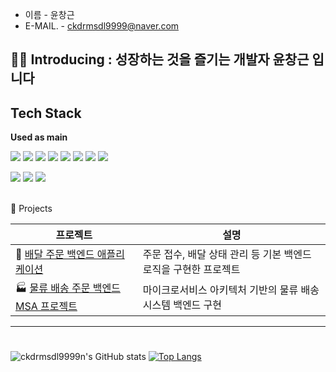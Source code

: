 - 이름        - 윤창근
- E-MAIL.     - ckdrmsdl9999@naver.com

## 👨‍💻 Introducing : 성장하는 것을 즐기는 개발자 윤창근 입니다


## Tech Stack 
**Used as main** <br />

<img src="https://img.shields.io/badge/JAVA-DB7093?style=for-the-badge&logo=openjdk&logoColor=black"/> <img src="https://img.shields.io/badge/SPRING BOOT-6DB33F?style=for-the-badge&logo=springboot&logoColor=white"/>
<img src="https://img.shields.io/badge/POSTGRE SQL -06B6D4?style=for-the-badge&logo=postgresql&logoColor=black"/>  <img src="https://img.shields.io/badge/DOCKER -C1F0D4?style=for-the-badge&logo=docker&logoColor=black"/>
<img src="https://img.shields.io/badge/JPA -0058CC?style=for-the-badge&logo=Tailwind CSS&logoColor=black"/> <img src="https://img.shields.io/badge/AWS -T1J0A4?style=for-the-badge&logo=amazonwebservices&logoColor=black"/> <img src="https://img.shields.io/badge/REACT-FACC15?style=for-the-badge&logo=React&logoColor=black"/> <img src="https://img.shields.io/badge/REDIS-A41E11?style=for-the-badge&logo=redis&logoColor=white"/>


<img src="https://img.shields.io/badge/GitHub-E8E8E8?style=for-the-badge&logo=GitHub&logoColor=black"/> <img src="https://img.shields.io/badge/notion-007396?style=for-the-badge&logo=notion&logoColor=black"/> 
 <img src="https://img.shields.io/badge/Slack-4A154B?style=for-the-badge&logo=Slack&logoColor=black"/>  

<br />    
📁 Projects

| 프로젝트 | 설명 |
| -------- | ---- |
| 🛵 [배달 주문 백엔드 애플리케이션](https://github.com/ckdrmsdl9999/delivery-backend) | 주문 접수, 배달 상태 관리 등 기본 백엔드 로직을 구현한 프로젝트 |
| 🏭 [물류 배송 주문 백엔드 MSA 프로젝트](https://github.com/ckdrmsdl9999/9pang-MSA-Project) | 마이크로서비스 아키텍처 기반의 물류 배송 시스템 백엔드 구현 |

---


# <div align=center>


</div>


<hd>

![ckdrmsdl9999n's GitHub stats](https://github-readme-stats.vercel.app/api?username=ckdrmsdl9999&show_icons=true&theme=radical&exclude_repo=ckdrmsdl9999,gongik-life-cllient-be,prac,CloneInsta,clone_instargram,Coding_Test,dev_lab)
[![Top Langs](https://github-readme-stats.vercel.app/api/top-langs/?username=ckdrmsdl9999)](https://github.com/ckdrmsdl9999/github-readme-stats)


